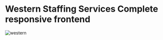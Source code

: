 # Western Staffing Services Complete responsive frontend
![western](https://user-images.githubusercontent.com/113537057/231083534-3c940308-6282-4ac5-b18f-d99717facf12.png)
